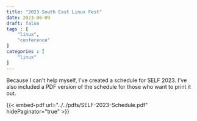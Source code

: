 ```yaml
---
title: "2023 South East Linux Fest"
date: 2023-06-09
draft: false
tags : [
    "linux",
    "conference"
]
categories : [
    "linux"
]
---
```


Because I can't help myself, I've created a schedule for SELF 2023. I've also included a PDF version of the schedule for those who want to print it out.

{{< embed-pdf url="../../pdfs/SELF-2023-Schedule.pdf" hidePaginator="true" >}}

